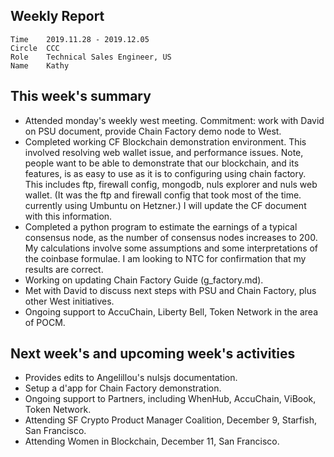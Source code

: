 ## Weekly Report
```
Time	2019.11.28 - 2019.12.05
Circle	CCC
Role	Technical Sales Engineer, US
Name	Kathy
```
## This week's summary 
- Attended monday's weekly west meeting. Commitment: work with David on PSU document, provide Chain Factory demo node to West.
- Completed working CF Blockchain demonstration environment. This involved resolving web wallet issue, and performance issues.  Note, people want to be able to demonstrate that our blockchain, and its features,  is as easy to use as it is to configuring using chain factory.   This includes ftp, firewall config, mongodb, nuls explorer and nuls web wallet. (It was the ftp and firewall config that took most of the time. currently using Umbuntu on Hetzner.) I will update the CF document with this information.
- Completed a python program to estimate the earnings of a typical consensus node, as the number of consensus nodes increases to 200.  My calculations involve some assumptions and some interpretations of the coinbase formulae.  I am looking to NTC for confirmation that my results are correct.
- Working on updating Chain Factory Guide (g_factory.md). 
- Met with David to discuss next steps with PSU and Chain Factory, plus other West initiatives. 
- Ongoing support to AccuChain, Liberty Bell, Token Network in the area of POCM. 
 

## Next week's and upcoming week's activities
- Provides edits to  Angelillou's nulsjs documentation.
- Setup a d'app for Chain Factory demonstration.
- Ongoing support to Partners, including WhenHub, AccuChain, ViBook, Token Network.    
- Attending SF Crypto Product Manager Coalition, December 9, Starfish, San Francisco.
- Attending Women in Blockchain, December 11, San Francisco.




